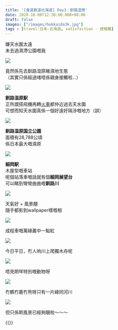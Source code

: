 ```yaml
---
title: '[食道鉄道北海道] Day3：釧路湿原'
date: 2020-10-08T12:30:00.000+08:00
draft: false
images: ["/images/hokkaido3k.jpg"]
tags : [travel-日本-北海道, satisfaction - 搭條鐵]
---
```


嫌天水圍太遠  
未去過濕滯公園嘅我  

![](/images/hokkaido3k1.jpg)

竟然係先去釧路湿原睇濕地生態  
（其實只係經過啫唔係親身接觸啦...）

![](/images/hokkaido3k2.jpg)

**釧路湿原駅**  
正所謂搭飛機再轉[火車](https://hidie.net/hokkaido3h/)都仲近過去天水圍  
可想而知天水圍真係一個好遠好隔涉嘅地方（誤）  

![](/images/hokkaido3k3.jpg)

**釧路湿原国立公園**  
面積有28,788公頃  
係日本最大嘅濕原  

![](/images/hokkaido3k4.jpg)

**細岡駅**  
木屋型嘅車站  
呢個站落車嘅話就有個**細岡展望台**  
可以睇到彎彎曲曲嘅**釧路川**  

![](/images/hokkaido3k.jpg)

天氣好 + 風景靚  
隨手都影到wallpaper樣嘅相  

![](/images/hokkaido3k5.jpg)

成程車嘅萬綠叢中一點紅  

![](/images/hokkaido3k6.jpg)

今日平日，冇人响川上爬獨木舟呢

![](/images/hokkaido3k7.jpg)

唔見啲咩特別嘅動物呀  

![](/images/hokkaido3k8.jpg)

冇鶴冇鹿冇熊呀只有一片綠同河川  

![](/images/hokkaido3k9.jpg)

但只係啲風景已經夠靚啦～～～  
  
  
  
  
{{<hokkaido>}}
